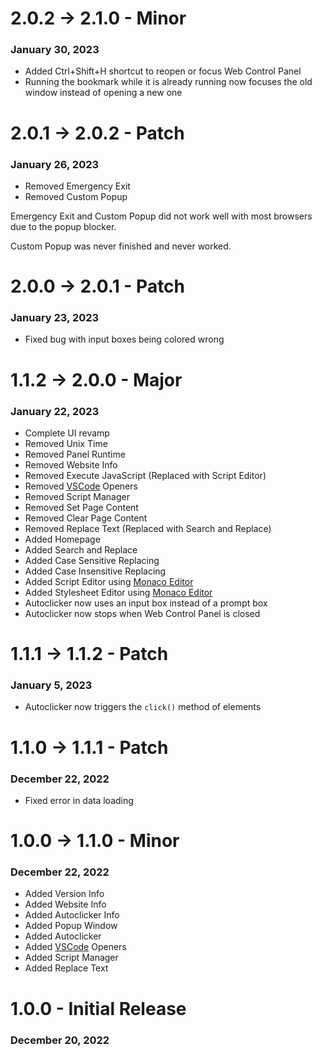 # 2.0.2 -> 2.1.0 - Minor
### January 30, 2023
* Added Ctrl+Shift+H shortcut to reopen or focus Web Control Panel
* Running the bookmark while it is already running now focuses the old window instead of opening a new one

# 2.0.1 -> 2.0.2 - Patch
### January 26, 2023
* Removed Emergency Exit
* Removed Custom Popup

Emergency Exit and Custom Popup did not work well with most browsers due to the popup blocker.

Custom Popup was never finished and never worked.

# 2.0.0 -> 2.0.1 - Patch
### January 23, 2023
* Fixed bug with input boxes being colored wrong

# 1.1.2 -> 2.0.0 - Major
### January 22, 2023
* Complete UI revamp
* Removed Unix Time
* Removed Panel Runtime
* Removed Website Info
* Removed Execute JavaScript (Replaced with Script Editor)
* Removed [VSCode](https://vscode.dev/) Openers
* Removed Script Manager
* Removed Set Page Content
* Removed Clear Page Content
* Removed Replace Text (Replaced with Search and Replace)
* Added Homepage
* Added Search and Replace
* Added Case Sensitive Replacing
* Added Case Insensitive Replacing
* Added Script Editor using [Monaco Editor](https://microsoft.github.io/monaco-editor/)
* Added Stylesheet Editor using [Monaco Editor](https://microsoft.github.io/monaco-editor/)
* Autoclicker now uses an input box instead of a prompt box
* Autoclicker now stops when Web Control Panel is closed

# 1.1.1 -> 1.1.2 - Patch
### January 5, 2023
* Autoclicker now triggers the `click()` method of elements

# 1.1.0 -> 1.1.1 - Patch
### December 22, 2022
* Fixed error in data loading

# 1.0.0 -> 1.1.0 - Minor
### December 22, 2022
* Added Version Info
* Added Website Info
* Added Autoclicker Info
* Added Popup Window
* Added Autoclicker
* Added [VSCode](https://vscode.dev/) Openers
* Added Script Manager
* Added Replace Text

# 1.0.0 - Initial Release
### December 20, 2022
